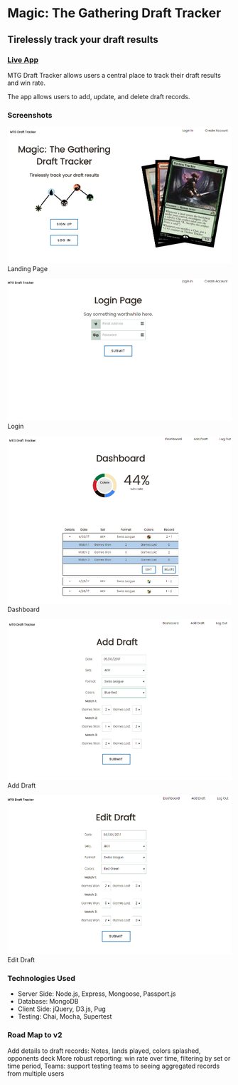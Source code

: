 Magic: The Gathering Draft Tracker
==========================
Tirelessly track your draft results
-----------------------------------
### [Live App](https://radiant-atoll-26052.herokuapp.com/)

MTG Draft Tracker allows users a central place to track their draft results and win rate.

The app allows users to add, update, and delete draft records.

### Screenshots
![Landing Page](/public/images/screenshots/landing.PNG "Landing Page")
Landing Page

![Login](/public/images/screenshots/Login.PNG "Login")
Login

![Dashboard](/public/images/screenshots/dashboard.PNG "Dashboard")
Dashboard

![Add Draft](/public/images/screenshots/add-draft.PNG "Add Draft")
Add Draft

![edit Draft](/public/images/screenshots/edit-draft.PNG "Edit Draft")
Edit Draft

### Technologies Used
-   Server Side: Node.js, Express, Mongoose, Passport.js
-   Database: MongoDB
-   Client Side: jQuery, D3.js, Pug
-   Testing: Chai, Mocha, Supertest

### Road Map to v2
Add details to draft records: Notes, lands played, colors splashed, opponents deck
More robust reporting: win rate over time, filtering by set or time period,
Teams: support testing teams to seeing aggregated records from multiple users
